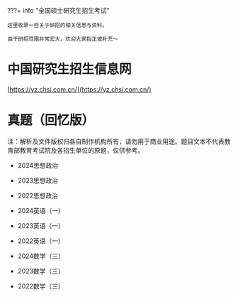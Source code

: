 ???+ info "全国硕士研究生招生考试"

    这里收录一些关于研招的相关信息与资料。

    由于研招范围非常宏大，欢迎大家指正或补充～

# 中国研究生招生信息网

[https://yz.chsi.com.cn/](https://yz.chsi.com.cn/)

# 真题（回忆版）

注：解析及文件版权归各自制作机构所有，请勿用于商业用途。题目文本不代表教育部教育考试院及各招生单位的原题，仅供参考。

- 2024思想政治
- 2023思想政治
- 2022思想政治

- 2024英语（一）
- 2023英语（一）
- 2022英语（一）

- 2024数学（三）
- 2023数学（三）
- 2022数学（三）
